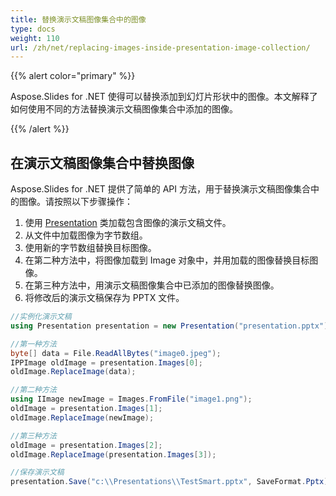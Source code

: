 ```yaml
---
title: 替换演示文稿图像集合中的图像
type: docs
weight: 110
url: /zh/net/replacing-images-inside-presentation-image-collection/
---
```


{{% alert color="primary" %}} 

Aspose.Slides for .NET 使得可以替换添加到幻灯片形状中的图像。本文解释了如何使用不同的方法替换演示文稿图像集合中添加的图像。

{{% /alert %}} 
## **在演示文稿图像集合中替换图像**
Aspose.Slides for .NET 提供了简单的 API 方法，用于替换演示文稿图像集合中的图像。请按照以下步骤操作：

1. 使用 [Presentation](https://reference.aspose.com/slides/net/aspose.slides/presentation) 类加载包含图像的演示文稿文件。
1. 从文件中加载图像为字节数组。
1. 使用新的字节数组替换目标图像。
1. 在第二种方法中，将图像加载到 Image 对象中，并用加载的图像替换目标图像。
1. 在第三种方法中，用演示文稿图像集合中已添加的图像替换图像。
1. 将修改后的演示文稿保存为 PPTX 文件。

```c#
//实例化演示文稿
using Presentation presentation = new Presentation("presentation.pptx");

//第一种方法
byte[] data = File.ReadAllBytes("image0.jpeg");
IPPImage oldImage = presentation.Images[0];
oldImage.ReplaceImage(data);

//第二种方法
using IImage newImage = Images.FromFile("image1.png");
oldImage = presentation.Images[1];
oldImage.ReplaceImage(newImage);

//第三种方法
oldImage = presentation.Images[2];
oldImage.ReplaceImage(presentation.Images[3]);

//保存演示文稿
presentation.Save("c:\\Presentations\\TestSmart.pptx", SaveFormat.Pptx);
```